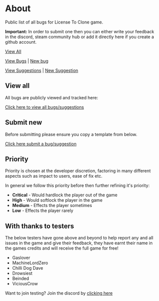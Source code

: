 # About

Public list of all bugs for License To Clone game.

**Important:** In order to submit one then you can either write your feedback in the discord, steam community hub or add it directly here if you create a github account.

[View All](https://github.com/aJamDonut/ltc_bugs/issues)

[View Bugs](https://github.com/aJamDonut/ltc_bugs/issues?q=is%3Aissue+is%3Aopen+label%3Abug) | [New bug](https://github.com/aJamDonut/ltc_bugs/issues/new?assignees=&labels=bug&projects=&template=bug_report.md&title=)

[View Suggestions](https://github.com/aJamDonut/ltc_bugs/issues?q=is%3Aissue+is%3Aopen+label%3Aenhancement) | [New Suggestion](https://github.com/aJamDonut/ltc_bugs/issues/new?assignees=&labels=enhancement&projects=&template=feature_request.md&title=)


## View all

All bugs are publicly viewed and tracked here:

[Click here to view all bugs/suggestions](https://github.com/aJamDonut/ltc_bugs/issues)

## Submit new

Before submitting please ensure you copy a template from below.

[Click here submit a bug/suggestion](https://github.com/aJamDonut/ltc_bugs/issues/new/choose)

## Priority

Priority is chosen at the developer discretion, factoring in many different aspects such as impact to users, ease of fix etc.

In general we follow this priority before then further refining it's priority:

- **Critical** - Would hardlock the player out of the game
- **High** - Would softlock the player in the game
- **Medium** - Effects the player sometimes
- **Low** - Effects the player rarely

## With thanks to testers

The below testers have gone above and beyond to help report any and all issues in the game and give their feedback, they have earnt their name in the games credits and will receive the full game for free!

- Gaslover
- MachineLordZero
- Chilli Dog Dave
- Drowsiest
- Beinded
- ViciousCrow

Want to join testing? Join the discord by [clicking here](https://discord.gg/CmSFawGNeU)